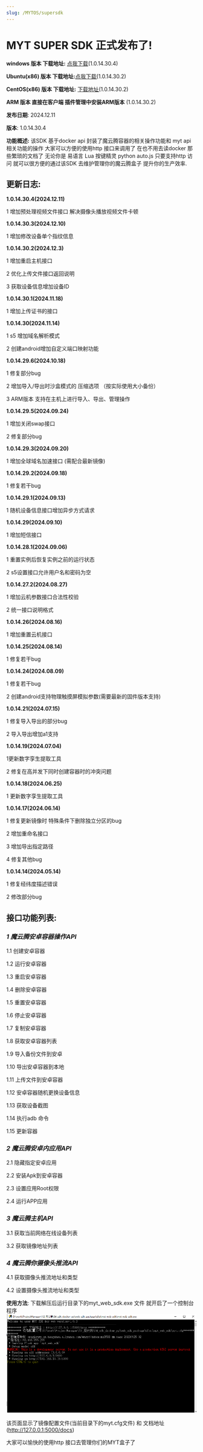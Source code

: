 ```yaml
---
slug: /MYTOS/supersdk
---
```

# MYT SUPER SDK 正式发布了!

**windows 版本 下载地址:** [点我下载](http://d.moyunteng.com/sdk/myt_sdk_v1.0.14.30.4.zip)(1.0.14.30.4)   

**Ubuntu(x86) 版本 下载地址:**[点我下载](http://d.moyunteng.com/sdk/myt_sdk_ubuntu_v1.0.14.30.2.tar.gz)[(](http://d.moyunteng.com/sdk/myt_sdk_ubuntu_v1.0.14.30.1.tar.gz)1.0.14.30.2)

**CentOS(x86) 版本 下载地址:** [下载地址](http://d.moyunteng.com/sdk/myt_sdk_centos7_v1.0.14.30.2.tar.gz)[(](http://d.moyunteng.com/sdk/myt_sdk_centos7_v1.0.14.29.tar.gz)1.0.14.30.2)

**ARM 版本  直接在客户端 插件管理中安装ARM版本**  (1.0.14.30.2)


**发布日期**: 2024.12.11

**版本**: 1.0.14.30.4

**功能概述:**
    该SDK 基于docker api 封装了魔云腾容器的相关操作功能和 myt api 相关功能的操作 大家可以方便的使用http 接口来调用了 在也不用去读docker 那些繁琐的文档了 无论你是 易语言 Lua 按键精灵 python auto.js 只要支持http 访问 就可以很方便的通过该SDK 去维护管理你的魔云腾盒子 提升你的生产效率.

## **更新日志:**

**1.0.14.30.4(2024.12.11)**

1 增加预处理视频文件接口 解决摄像头播放视频文件卡顿

**1.0.14.30.3(2024.12.10)**

1 增加修改设备单个指纹信息

**1.0.14.30.2(2024.12.3)**

1 增加重启主机接口 

2 优化上传文件接口返回说明

3 获取设备信息增加设备ID

**1.0.14.30.1(2024.11.18)**

1 增加上传证书的接口

**1.0.14.30(2024.11.14)**

1 s5 增加域名解析模式

2 创建android增加自定义端口映射功能

**1.0.14.29.6(2024.10.18)**

1 修复部分bug

2 增加导入/导出时沙盒模式的 压缩选项 （按实际使用大小备份）

3 ARM版本 支持在主机上进行导入、导出、管理操作

**1.0.14.29.5(2024.09.24)**

1 增加关闭swap接口

2 修复部分bug

**1.0.14.29.3(2024.09.20)**

1 增加全球域名加速接口 (需配合最新镜像)

**1.0.14.29.2(2024.09.18)**

1 修复若干bug

**1.0.14.29.1(2024.09.13)**

1 随机设备信息接口增加异步方式请求

**1.0.14.29(2024.09.10)**

1 增加短信接口

**1.0.14.28.1(2024.09.06)**

1 重置实例后恢复实例之前的运行状态

2 s5设置接口允许用户名和密码为空

**1.0.14.27.2(2024.08.27)**

1 增加云机参数接口合法性校验

2 统一接口说明格式

**1.0.14.26(2024.08.16)**

1 增加重置云机接口

**1.0.14.25(2024.08.14)**

1 修复若干bug

**1.0.14.24(2024.08.09)**

1 修复若干bug

2 创建android支持物理触摸屏模拟参数(需要最新的固件版本支持)

**1.0.14.21(2024.07.15)**

1 修复导入导出的部分bug

2 导入导出增加a1支持

**1.0.14.19(2024.07.04)**

1更新数字孪生提取工具

2 修复在高并发下同时创建容器时的冲突问题

**1.0.14.18(2024.06.25)**

1 更新数字孪生提取工具

**1.0.14.17(2024.06.14)**

1 修复更新镜像时 特殊条件下删除独立分区的bug

2 增加重命名接口

3 增加导出指定路径

4 修复其他bug

**1.0.14.14(2024.05.14)**

1 修复经纬度描述错误

2 修改部分bug



## **接口功能列表:**

### *1 魔云腾安卓容器操作API*

  1.1 创建安卓容器

  1.2 运行安卓容器

  1.3 重启安卓容器

  1.4 删除安卓容器

  1.5 重置安卓容器

  1.6 停止安卓容器

  1.7 复制安卓容器

  1.8 获取安卓容器列表

  1.9 导入备份文件到安卓

  1.10 导出安卓容器到本地

  1.11 上传文件到安卓容器

  1.12 安卓容器随机更换设备信息

  1.13 获取设备截图

  1.14 执行adb 命令

  1.15 更新容器


### *2 魔云腾安卓内应用API*

  2.1 隐藏指定安卓应用

  2.2 安装Apk到安卓容器

  2.3 设置应用Root权限

  2.4 运行APP应用


### *3 魔云腾主机API*

 3.1 获取当前网络在线设备列表

 3.2 获取镜像地址列表


### *4 魔云腾你摄像头推流API*

 4.1 获取摄像头推流地址和类型

 4.2 设置摄像头推流地址和类型




**使用方法**: 下载解压后运行目录下的myt_web_sdk.exe 文件 就开启了一个控制台程序
![img](/img/sdk.png)

该页面显示了镜像配置文件(当前目录下的myt.cfg文件) 和 文档地址 (http://127.0.0.1:5000/docs) 

大家可以愉快的使用http 接口去管理你们的MYT盒子了
